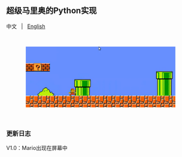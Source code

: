 ## 超级马里奥的Python实现
<p align="left">
    中文 &nbsp | &nbsp <a href="README_EN.md">English</a>
</p>
<br>
<p align="center">
    <img src="main_pic.png" width="400"/>
<p>
<br>


### 更新日志
V1.0：Mario出现在屏幕中